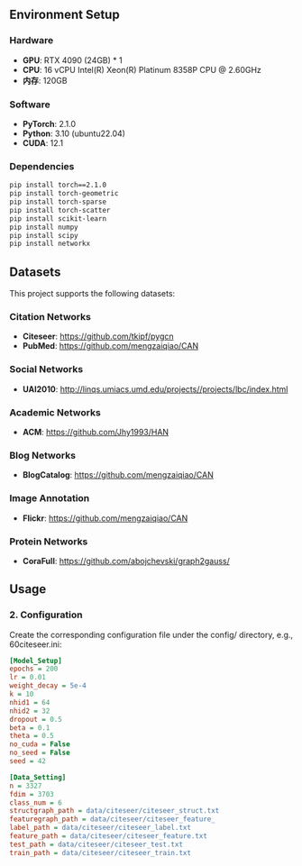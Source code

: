 

## Environment Setup

### Hardware
- **GPU**: RTX 4090 (24GB) * 1
- **CPU**: 16 vCPU Intel(R) Xeon(R) Platinum 8358P CPU @ 2.60GHz
- **内存**: 120GB

### Software
- **PyTorch**: 2.1.0
- **Python**: 3.10 (ubuntu22.04)
- **CUDA**: 12.1

### Dependencies

```bash
pip install torch==2.1.0
pip install torch-geometric
pip install torch-sparse
pip install torch-scatter
pip install scikit-learn
pip install numpy
pip install scipy
pip install networkx
```

## Datasets
This project supports the following datasets:

### Citation Networks
- **Citeseer**: https://github.com/tkipf/pygcn
- **PubMed**: https://github.com/mengzaiqiao/CAN

### Social Networks
- **UAI2010**: http://linqs.umiacs.umd.edu/projects//projects/lbc/index.html

### Academic Networks
- **ACM**: https://github.com/Jhy1993/HAN

### Blog Networks
- **BlogCatalog**: https://github.com/mengzaiqiao/CAN

### Image Annotation
- **Flickr**: https://github.com/mengzaiqiao/CAN

### Protein Networks
- **CoraFull**: https://github.com/abojchevski/graph2gauss/



## Usage

### 2. Configuration

Create the corresponding configuration file under the config/ directory, e.g., 60citeseer.ini:

```ini
[Model_Setup]
epochs = 200
lr = 0.01
weight_decay = 5e-4
k = 10
nhid1 = 64
nhid2 = 32
dropout = 0.5
beta = 0.1
theta = 0.5
no_cuda = False
no_seed = False
seed = 42

[Data_Setting]
n = 3327
fdim = 3703
class_num = 6
structgraph_path = data/citeseer/citeseer_struct.txt
featuregraph_path = data/citeseer/citeseer_feature_
label_path = data/citeseer/citeseer_label.txt
feature_path = data/citeseer/citeseer_feature.txt
test_path = data/citeseer/citeseer_test.txt
train_path = data/citeseer/citeseer_train.txt
